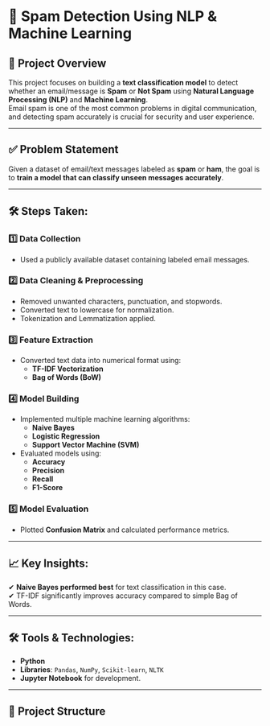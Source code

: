 # 📧 Spam Detection Using NLP & Machine Learning

## 📌 Project Overview
This project focuses on building a **text classification model** to detect whether an email/message is **Spam** or **Not Spam** using **Natural Language Processing (NLP)** and **Machine Learning**.  
Email spam is one of the most common problems in digital communication, and detecting spam accurately is crucial for security and user experience.

---

## ✅ Problem Statement
Given a dataset of email/text messages labeled as **spam** or **ham**, the goal is to **train a model that can classify unseen messages accurately**.

---

## 🛠 Steps Taken:
### 1️⃣ **Data Collection**
- Used a publicly available dataset containing labeled email messages.

### 2️⃣ **Data Cleaning & Preprocessing**
- Removed unwanted characters, punctuation, and stopwords.
- Converted text to lowercase for normalization.
- Tokenization and Lemmatization applied.

### 3️⃣ **Feature Extraction**
- Converted text data into numerical format using:
  - **TF-IDF Vectorization**
  - **Bag of Words (BoW)**

### 4️⃣ **Model Building**
- Implemented multiple machine learning algorithms:
  - **Naive Bayes**
  - **Logistic Regression**
  - **Support Vector Machine (SVM)**
- Evaluated models using:
  - **Accuracy**
  - **Precision**
  - **Recall**
  - **F1-Score**

### 5️⃣ **Model Evaluation**
- Plotted **Confusion Matrix** and calculated performance metrics.

---

## 📈 Key Insights:
✔ **Naive Bayes performed best** for text classification in this case.  
✔ TF-IDF significantly improves accuracy compared to simple Bag of Words.  

---

## 🛠 Tools & Technologies:
- **Python**
- **Libraries**: `Pandas`, `NumPy`, `Scikit-learn`, `NLTK`
- **Jupyter Notebook** for development.

---

## 📂 Project Structure
